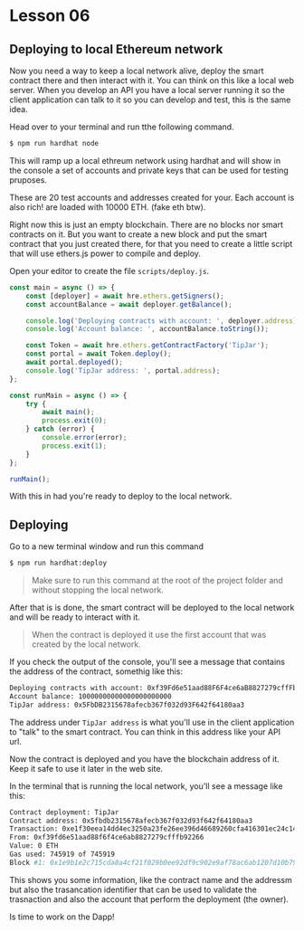 # Lesson 06

## Deploying to local Ethereum network

<!-- ALL-CONTRIBUTORS-BADGE:START - Do not remove or modify this section -->
<!-- ALL-CONTRIBUTORS-BADGE:END -->

Now you need a way to keep a local network alive, deploy the smart contract there and then interact with it. You can think on this like a local web server. When you develop an API you have a local server running it so the client application can talk to it so you can develop and test, this is the same idea.

Head over to your terminal and run tthe following command.

```bash
$ npm run hardhat node
```

This will ramp up a local ethreum network using hardhat and will show in the console a set of accounts and private keys that can be used for testing pruposes.

These are 20 test accounts and addresses created for your. Each account is also rich! are loaded with 10000 ETH. (fake eth btw).

Right now this is just an empty blockchain. There are no blocks nor smart contracts on it. But you want to create a new block and put the smart contract that you just created there, for that you need to create a little script that will use ethers.js power to compile and deploy.

Open your editor to create the file `scripts/deploy.js`.

```javascript
const main = async () => {
	const [deployer] = await hre.ethers.getSigners();
	const accountBalance = await deployer.getBalance();

	console.log('Deploying contracts with account: ', deployer.address);
	console.log('Account balance: ', accountBalance.toString());

	const Token = await hre.ethers.getContractFactory('TipJar');
	const portal = await Token.deploy();
	await portal.deployed();
	console.log('TipJar address: ', portal.address);
};

const runMain = async () => {
	try {
		await main();
		process.exit(0);
	} catch (error) {
		console.error(error);
		process.exit(1);
	}
};

runMain();
```

With this in had you're ready to deploy to the local network.

## Deploying

Go to a new terminal window and run this command

```bash
$ npm run hardhat:deploy
```

> Make sure to run this command at the root of the project folder and without stopping the local network.

After that is is done, the smart contract will be deployed to the local network and will be ready to interact with it.

> When the contract is deployed it use the first account that was created by the local network.

If you check the output of the console, you'll see a message that contains the address of the contract, somethig like this:

```bash
Deploying contracts with account: 0xf39Fd6e51aad88F6F4ce6aB8827279cffFb92266
Account balance: 10000000000000000000000
TipJar address: 0x5FbDB2315678afecb367f032d93F642f64180aa3
```

The address under `TipJar address` is what you'll use in the client application to "talk" to the smart contract. You can think in this address like your API url.

Now the contract is deployed and you have the blockchain address of it. Keep it safe to use it later in the web site.

In the terminal that is running the local network, you'll see a message like this:

```bash
Contract deployment: TipJar
Contract address: 0x5fbdb2315678afecb367f032d93f642f64180aa3
Transaction: 0xe1f30eea14dd4ec3250a23fe26ee396d46689260cfa416301ec24c14a625d4d4
From: 0xf39fd6e51aad88f6f4ce6ab8827279cfffb92266
Value: 0 ETH
Gas used: 745919 of 745919
Block #1: 0x1e9b1e2c715cda8a4cf21f029b0ee92df9c902e9af78ac6ab1207d10b794a49f

```

This shows you some information, like the contract name and the addressm but also the trasancation identifier that can be used to validate the trasnaction and also the account that perform the deployment (the owner).

Is time to work on the Dapp!
